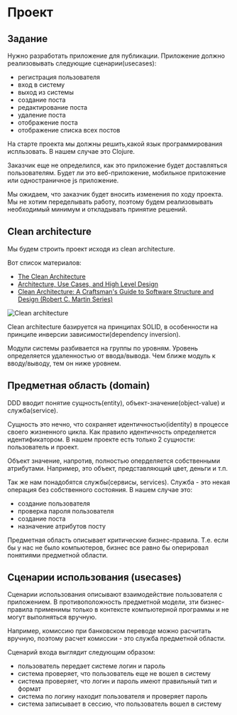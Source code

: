 # Проект

## Задание

Нужно разработать приложение для публикации.
Приложение должно реализовывать следующие сценарии(usecases):

+ регистрация пользователя
+ вход в систему
+ выход из системы
+ создание поста
+ редактирование поста
+ удаление поста
+ отображение поста
+ отображение списка всех постов

На старте проекта мы должны решить,какой язык программирования испльзовать.
В нашем случае это Clojure.

Заказчик еще не определился, как это приложение будет доставляться пользователям.
Будет ли это веб-приложение, мобильное приложение или одностраничное js приложение.

Мы ожидаем, что заказчик будет вносить изменения по ходу проекта.
Мы не хотим переделывать работу, поэтому будем реализовывать необходимый минимум и
откладывать принятие решений.

## Clean architecture

Мы будем строить проект исходя из clean architecture.

Вот список материалов:

+ [The Clean Architecture](https://8thlight.com/blog/uncle-bob/2012/08/13/the-clean-architecture.html)
+ [Architecture, Use Cases, and High Level Design](https://cleancoders.com/episode/clean-code-episode-7/show)
+ [Clean Architecture: A Craftsman's Guide to Software Structure and Design (Robert C. Martin Series)](https://www.amazon.com/Clean-Architecture-Craftsmans-Software-Structure/dp/0134494164)

![Clean architecture](https://raw.githubusercontent.com/darkleaf/building-application/master/img/clean_architecture.jpg)

Clean architecture базируется на принципах SOLID, в особенности на принципе инверсии зависимости(dependency inversion).

Модули системы разбивается на группы по уровням.
Уровень определяется удаленностью от ввода/вывода.
Чем ближе модуль к вводу/выводу, тем он ниже уровнем.

## Предметная область (domain)

DDD вводит понятие сущность(entity), объект-значение(object-value) и служба(service).

Сущность это нечно, что сохраняет идентичностью(identity) в процессе своего жизненного цикла.
Как правило идентичность определяется идентификатором.
В нашем проекте есть только 2 сущности: пользователь и проект.

Объект значение, напротив, полностью оперделяется собственными атрибутами.
Например, это объект, представляющий цвет, деньги и т.п.

Так же нам понадобятся службы(сервисы, services).
Служба - это некая операция без собственного состояния.
В нашем случае это:

+ создание пользователя
+ проверка пароля пользователя
+ создание поста
+ назначение атрибутов посту

Предметная область описывает критические бизнес-правила.
Т.е. если бы у нас не было компьютеров, бизнес все равно бы оперировал понятиями предметной области.

## Сценарии использования (usecases)

Сценарии использования описывают взаимодействие пользователя с приложением.
В противоположность предметной модели, зти бизнес-правила применимы только в контексте компьютерной программы
и не могут выполняться вручную.

Например, комиссию при банковском переводе можно расчитать вручную, поэтому расчет комиссии - это служба предметной области.

Сценарий входа выглядит следующим образом:
+ пользователь передает системе логин и пароль
+ система проверяет, что пользователь еще не вошел в систему
+ система проверяет, что логин и пароль имеют правильный тип и формат
+ система по логину находит пользователя и проверяет пароль
+ система записывает в сессию, что пользователь вошел в систему
